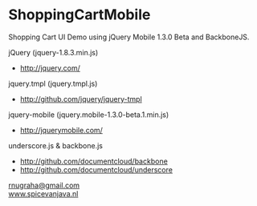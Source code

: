 ShoppingCartMobile
==================

Shopping Cart UI Demo using jQuery Mobile 1.3.0 Beta and BackboneJS.

jQuery (jquery-1.8.3.min.js)
- http://jquery.com/

jquery.tmpl (jquery.tmpl.js)
- http://github.com/jquery/jquery-tmpl

jquery-mobile (jquery.mobile-1.3.0-beta.1.min.js)
- http://jquerymobile.com/

underscore.js & backbone.js
- http://github.com/documentcloud/backbone
- http://github.com/documentcloud/underscore


rnugraha@gmail.com  
www.spicevanjava.nl
